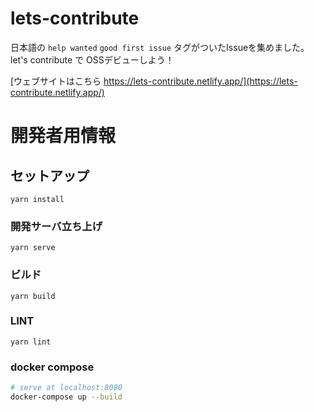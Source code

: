 # lets-contribute

日本語の `help wanted` `good first issue` タグがついたIssueを集めました。
let's contribute で OSSデビューしよう！

[ウェブサイトはこちら https://lets-contribute.netlify.app/](https://lets-contribute.netlify.app/)


# 開発者用情報

## セットアップ
```
yarn install
```

### 開発サーバ立ち上げ
```
yarn serve
```

### ビルド
```
yarn build
```

### LINT
```
yarn lint
```

### docker compose
```bash
# serve at localhost:8080
docker-compose up --build
```
